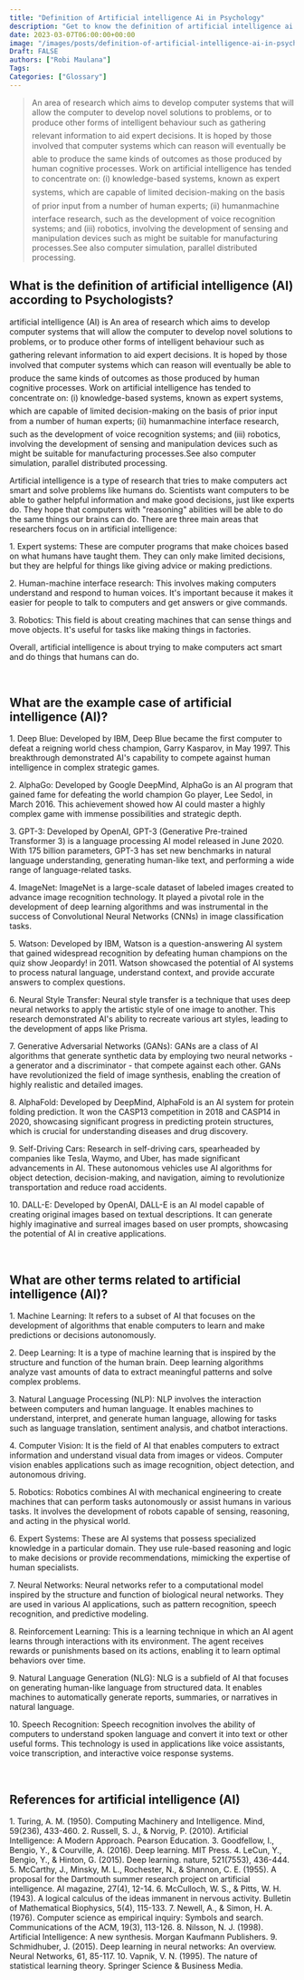 ```yaml
---
title: "Definition of Artificial intelligence Ai in Psychology"
description: "Get to know the definition of artificial intelligence ai according to psychologists."
date: 2023-03-07T06:00:00+00:00
image: "/images/posts/definition-of-artificial-intelligence-ai-in-psychology.jpg"
Draft: FALSE
authors: ["Robi Maulana"]
Tags: 
Categories: ["Glossary"]
---
```






> An area of research which aims to develop computer systems that will allow the computer to develop novel solutions to problems, or to produce other forms of intelligent behaviour such as gathering relevant information to aid expert decisions. It is hoped by those involved that computer systems which can reason will eventually be able to produce the same kinds of outcomes as those produced by human cognitive processes. Work on artificial intelligence has tended to concentrate on: (i) knowledge-based systems, known as expert systems, which are capable of limited decision-making on the basis of prior input from a number of human experts; (ii) humanmachine interface research, such as the development of voice recognition systems; and (iii) robotics, involving the development of sensing and manipulation devices such as might be suitable for manufacturing processes.See also computer simulation, parallel distributed processing.

## What is the definition of artificial intelligence (AI) according to Psychologists?

artificial intelligence (AI) is An area of research which aims to develop computer systems that will allow the computer to develop novel solutions to problems, or to produce other forms of intelligent behaviour such as gathering relevant information to aid expert decisions. It is hoped by those involved that computer systems which can reason will eventually be able to produce the same kinds of outcomes as those produced by human cognitive processes. Work on artificial intelligence has tended to concentrate on: (i) knowledge-based systems, known as expert systems, which are capable of limited decision-making on the basis of prior input from a number of human experts; (ii) humanmachine interface research, such as the development of voice recognition systems; and (iii) robotics, involving the development of sensing and manipulation devices such as might be suitable for manufacturing processes.See also computer simulation, parallel distributed processing.

Artificial intelligence is a type of research that tries to make computers act smart and solve problems like humans do. Scientists want computers to be able to gather helpful information and make good decisions, just like experts do. They hope that computers with "reasoning" abilities will be able to do the same things our brains can do. There are three main areas that researchers focus on in artificial intelligence:

1\. Expert systems: These are computer programs that make choices based on what humans have taught them. They can only make limited decisions, but they are helpful for things like giving advice or making predictions.

2\. Human-machine interface research: This involves making computers understand and respond to human voices. It's important because it makes it easier for people to talk to computers and get answers or give commands.

3\. Robotics: This field is about creating machines that can sense things and move objects. It's useful for tasks like making things in factories.

Overall, artificial intelligence is about trying to make computers act smart and do things that humans can do.

 

## What are the example case of artificial intelligence (AI)?

1\. Deep Blue: Developed by IBM, Deep Blue became the first computer to defeat a reigning world chess champion, Garry Kasparov, in May 1997. This breakthrough demonstrated AI's capability to compete against human intelligence in complex strategic games.

2\. AlphaGo: Developed by Google DeepMind, AlphaGo is an AI program that gained fame for defeating the world champion Go player, Lee Sedol, in March 2016. This achievement showed how AI could master a highly complex game with immense possibilities and strategic depth.

3\. GPT-3: Developed by OpenAI, GPT-3 (Generative Pre-trained Transformer 3) is a language processing AI model released in June 2020. With 175 billion parameters, GPT-3 has set new benchmarks in natural language understanding, generating human-like text, and performing a wide range of language-related tasks.

4\. ImageNet: ImageNet is a large-scale dataset of labeled images created to advance image recognition technology. It played a pivotal role in the development of deep learning algorithms and was instrumental in the success of Convolutional Neural Networks (CNNs) in image classification tasks.

5\. Watson: Developed by IBM, Watson is a question-answering AI system that gained widespread recognition by defeating human champions on the quiz show Jeopardy! in 2011. Watson showcased the potential of AI systems to process natural language, understand context, and provide accurate answers to complex questions.

6\. Neural Style Transfer: Neural style transfer is a technique that uses deep neural networks to apply the artistic style of one image to another. This research demonstrated AI's ability to recreate various art styles, leading to the development of apps like Prisma.

7\. Generative Adversarial Networks (GANs): GANs are a class of AI algorithms that generate synthetic data by employing two neural networks - a generator and a discriminator - that compete against each other. GANs have revolutionized the field of image synthesis, enabling the creation of highly realistic and detailed images.

8\. AlphaFold: Developed by DeepMind, AlphaFold is an AI system for protein folding prediction. It won the CASP13 competition in 2018 and CASP14 in 2020, showcasing significant progress in predicting protein structures, which is crucial for understanding diseases and drug discovery.

9\. Self-Driving Cars: Research in self-driving cars, spearheaded by companies like Tesla, Waymo, and Uber, has made significant advancements in AI. These autonomous vehicles use AI algorithms for object detection, decision-making, and navigation, aiming to revolutionize transportation and reduce road accidents.

10\. DALL-E: Developed by OpenAI, DALL-E is an AI model capable of creating original images based on textual descriptions. It can generate highly imaginative and surreal images based on user prompts, showcasing the potential of AI in creative applications.

 

## What are other terms related to artificial intelligence (AI)?

1\. Machine Learning: It refers to a subset of AI that focuses on the development of algorithms that enable computers to learn and make predictions or decisions autonomously.

2\. Deep Learning: It is a type of machine learning that is inspired by the structure and function of the human brain. Deep learning algorithms analyze vast amounts of data to extract meaningful patterns and solve complex problems.

3\. Natural Language Processing (NLP): NLP involves the interaction between computers and human language. It enables machines to understand, interpret, and generate human language, allowing for tasks such as language translation, sentiment analysis, and chatbot interactions.

4\. Computer Vision: It is the field of AI that enables computers to extract information and understand visual data from images or videos. Computer vision enables applications such as image recognition, object detection, and autonomous driving.

5\. Robotics: Robotics combines AI with mechanical engineering to create machines that can perform tasks autonomously or assist humans in various tasks. It involves the development of robots capable of sensing, reasoning, and acting in the physical world.

6\. Expert Systems: These are AI systems that possess specialized knowledge in a particular domain. They use rule-based reasoning and logic to make decisions or provide recommendations, mimicking the expertise of human specialists.

7\. Neural Networks: Neural networks refer to a computational model inspired by the structure and function of biological neural networks. They are used in various AI applications, such as pattern recognition, speech recognition, and predictive modeling.

8\. Reinforcement Learning: This is a learning technique in which an AI agent learns through interactions with its environment. The agent receives rewards or punishments based on its actions, enabling it to learn optimal behaviors over time.

9\. Natural Language Generation (NLG): NLG is a subfield of AI that focuses on generating human-like language from structured data. It enables machines to automatically generate reports, summaries, or narratives in natural language.

10\. Speech Recognition: Speech recognition involves the ability of computers to understand spoken language and convert it into text or other useful forms. This technology is used in applications like voice assistants, voice transcription, and interactive voice response systems.

 

## References for artificial intelligence (AI)

1\. Turing, A. M. (1950). Computing Machinery and Intelligence. Mind, 59(236), 433-460. 2. Russell, S. J., & Norvig, P. (2010). Artificial Intelligence: A Modern Approach. Pearson Education. 3. Goodfellow, I., Bengio, Y., & Courville, A. (2016). Deep learning. MIT Press. 4. LeCun, Y., Bengio, Y., & Hinton, G. (2015). Deep learning. nature, 521(7553), 436-444. 5. McCarthy, J., Minsky, M. L., Rochester, N., & Shannon, C. E. (1955). A proposal for the Dartmouth summer research project on artificial intelligence. AI magazine, 27(4), 12-14. 6. McCulloch, W. S., & Pitts, W. H. (1943). A logical calculus of the ideas immanent in nervous activity. Bulletin of Mathematical Biophysics, 5(4), 115-133. 7. Newell, A., & Simon, H. A. (1976). Computer science as empirical inquiry: Symbols and search. Communications of the ACM, 19(3), 113-126. 8. Nilsson, N. J. (1998). Artificial Intelligence: A new synthesis. Morgan Kaufmann Publishers. 9. Schmidhuber, J. (2015). Deep learning in neural networks: An overview. Neural Networks, 61, 85-117. 10. Vapnik, V. N. (1995). The nature of statistical learning theory. Springer Science & Business Media.
